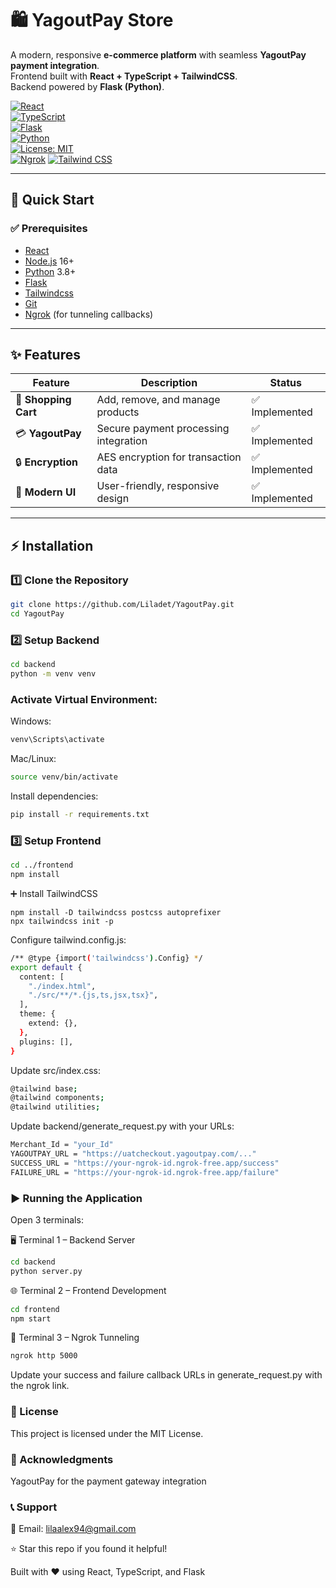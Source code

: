 # 🛍️ YagoutPay Store  

A modern, responsive **e-commerce platform** with seamless **YagoutPay payment integration**.  
Frontend built with **React + TypeScript + TailwindCSS**.  
Backend powered by **Flask (Python)**. 

[![React](https://img.shields.io/badge/React-18-blue?logo=react)](https://react.dev/)  
[![TypeScript](https://img.shields.io/badge/TypeScript-4.x-3178C6?logo=typescript)](https://www.typescriptlang.org/)  
[![Flask](https://img.shields.io/badge/Flask-2.3.3-black?logo=flask)](https://flask.palletsprojects.com/)  
[![Python](https://img.shields.io/badge/Python-3.8+-3776AB?logo=python)](https://www.python.org/)  
[![License: MIT](https://img.shields.io/badge/License-MIT-green.svg)](LICENSE)  
[![Ngrok](https://img.shields.io/badge/Ngrok-Tunnel-orange)](https://ngrok.com/) 
[![Tailwind CSS](https://img.shields.io/badge/Tailwind-3.x-38B2AC?logo=tailwind-css)](https://tailwindcss.com/)  

---

## 🚀 Quick Start  

### ✅ Prerequisites  
- [React](https://react.com/)
- [Node.js](https://nodejs.org/) 16+  
- [Python](https://www.python.org/) 3.8+
- [Flask](https://flask.com)
- [Tailwindcss](https://tailwindcss.com)  
- [Git](https://git-scm.com/)  
- [Ngrok](https://ngrok.com/) (for tunneling callbacks)

---

## ✨ Features  

| Feature             | Description                                | Status       |
|---------------------|--------------------------------------------|--------------|
| 🛒 **Shopping Cart** | Add, remove, and manage products           | ✅ Implemented |
| 💳 **YagoutPay**     | Secure payment processing integration      | ✅ Implemented |
| 🔒 **Encryption**    | AES encryption for transaction data        | ✅ Implemented |
| 🎨 **Modern UI**     | User-friendly, responsive design           | ✅ Implemented |

---

## ⚡ Installation  

### 1️⃣ Clone the Repository  
```bash
git clone https://github.com/Liladet/YagoutPay.git
cd YagoutPay

```
### 2️⃣ Setup Backend
```bash
cd backend
python -m venv venv

```
### Activate Virtual Environment:

Windows:
```bash
venv\Scripts\activate

```
Mac/Linux:
```bash
source venv/bin/activate
```
Install dependencies:
```bash
pip install -r requirements.txt
```

### 3️⃣ Setup Frontend
```bash
cd ../frontend
npm install

```
➕ Install TailwindCSS
```npm
npm install -D tailwindcss postcss autoprefixer
npx tailwindcss init -p

```
Configure tailwind.config.js:
```bash
/** @type {import('tailwindcss').Config} */
export default {
  content: [
    "./index.html",
    "./src/**/*.{js,ts,jsx,tsx}",
  ],
  theme: {
    extend: {},
  },
  plugins: [],
}
```
Update src/index.css:
```bash
@tailwind base;
@tailwind components;
@tailwind utilities;
```
Update backend/generate_request.py with your URLs:

```bash
Merchant_Id = "your_Id"
YAGOUTPAY_URL = "https://uatcheckout.yagoutpay.com/..."
SUCCESS_URL = "https://your-ngrok-id.ngrok-free.app/success"
FAILURE_URL = "https://your-ngrok-id.ngrok-free.app/failure"

```
### ▶️ Running the Application

Open 3 terminals:

🖥️ Terminal 1 – Backend Server
```bash
cd backend
python server.py
```
🌐 Terminal 2 – Frontend Development
```bash
cd frontend
npm start
```
🔗 Terminal 3 – Ngrok Tunneling
```bash
ngrok http 5000
```
Update your success and failure callback URLs in generate_request.py with the ngrok link.

### 📄 License

This project is licensed under the MIT License.

### 🙏 Acknowledgments

YagoutPay for the payment gateway integration

### 📞 Support

💌 Email: lilaalex94@gmail.com

⭐ Star this repo if you found it helpful!

Built with ❤️ using React, TypeScript, and Flask
